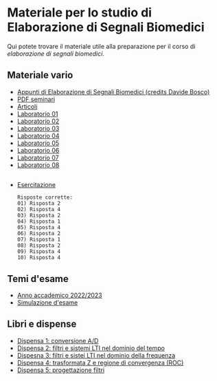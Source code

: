 # Materiale per lo studio di Elaborazione di Segnali Biomedici

Qui potete trovare il materiale utile alla preparazione per il corso di _elaborazione di segnali biomedici_.

## Materiale vario
- [Appunti di Elaborazione di Segnali Biomedici (credits Davide Bosco)](</Dati/Studio/III_Anno/ESB/Materiale_vario/Appunti ESB (credits Davide Bosco).pdf>)
- [PDF seminari](/Dati/Studio/III_Anno/ESB/Materiale_vario/Seminari)
- [Articoli](/Dati/Studio/III_Anno/ESB/Materiale_vario/Articoli)
- [Laboratorio 01](/Dati/Studio/III_Anno/ESB/Materiale_vario/Laboratorio/Lab02)
- [Laboratorio 02](/Dati/Studio/III_Anno/ESB/Materiale_vario/Laboratorio/Lab02)
- [Laboratorio 03](/Dati/Studio/III_Anno/ESB/Materiale_vario/Laboratorio/Lab03)
- [Laboratorio 04](/Dati/Studio/III_Anno/ESB/Materiale_vario/Laboratorio/Lab04)
- [Laboratorio 05](/Dati/Studio/III_Anno/ESB/Materiale_vario/Laboratorio/Lab05)
- [Laboratorio 06](/Dati/Studio/III_Anno/ESB/Materiale_vario/Laboratorio/Lab06)
- [Laboratorio 07](/Dati/Studio/III_Anno/ESB/Materiale_vario/Laboratorio/Lab07)
- [Laboratorio 08](/Dati/Studio/III_Anno/ESB/Materiale_vario/Laboratorio/Lab08)

## 
- [Esercitazione](/Dati/Studio/III_Anno/ESB/Temi_d'esame/Esercitazione.pdf)
  ```
  Risposte corrette:
  01) Risposta 2
  02) Risposta 4
  03) Risposta 2
  04) Risposta 1
  05) Risposta 4
  06) Risposta 2
  07) Risposta 1
  08) Risposta 2
  09) Risposta 4
  10) Risposta 4
  ```
  
## Temi d'esame
- [Anno accademico 2022/2023](/Dati/Studio/III_Anno/ESB/Temi_d'esame/AA_22-23)
- [Simulazione d'esame](/Dati/Studio/III_Anno/ESB/Temi_d'esame/Simulazione)

## Libri e dispense
- [Dispensa 1: conversione A/D](/Dati/Studio/III_Anno/ESB/Libri_e_dispense/Dispense_esercizi/1-conversione_A_D.pdf)
- [Dispensa 2: filtri e sistemi LTI nel dominio del tempo](/Dati/Studio/III_Anno/ESB/Libri_e_dispense/Dispense_esercizi/2-filtri_e_sistemi_LTI_tempo.pdf)
- [Dispesna 3: filtri e sistei LTI nel dominio della frequenza](/Dati/Studio/III_Anno/ESB/Libri_e_dispense/Dispense_esercizi/3-filtri_e_sistemi_LTI_frequenza.pdf)
- [Dispensa 4: trasformata Z e regione di convergenza (ROC)](/Dati/Studio/III_Anno/ESB/Libri_e_dispense/Dispense_esercizi/4-trasformata_z_e_roc.pdf)
- [Dispensa 5: progettazione filtri](/Dati/Studio/III_Anno/ESB/Libri_e_dispense/Dispense_esercizi/5-progettazione_filtri.pdf)

